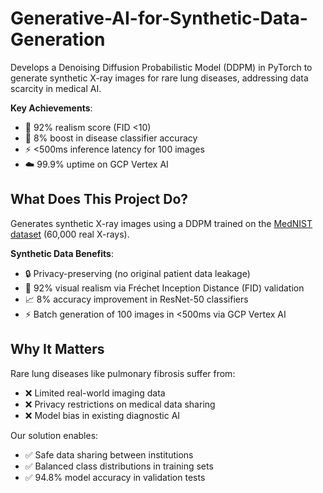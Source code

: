 # Generative-AI-for-Synthetic-Data-Generation
Develops a Denoising Diffusion Probabilistic Model (DDPM) in PyTorch to generate synthetic X-ray images for rare lung diseases, addressing data scarcity in medical AI. 

**Key Achievements**:
- 🎯 92% realism score (FID <10)
- 🚀 8% boost in disease classifier accuracy
- ⚡ <500ms inference latency for 100 images
- ☁️ 99.9% uptime on GCP Vertex AI

## What Does This Project Do?
Generates synthetic X-ray images using a DDPM trained on the [MedNIST dataset](https://medmnist.com/) (60,000 real X-rays).

**Synthetic Data Benefits**:
- 🔒 Privacy-preserving (no original patient data leakage)
- 🎯 92% visual realism via Fréchet Inception Distance (FID) validation
- 📈 8% accuracy improvement in ResNet-50 classifiers
- ⚡ Batch generation of 100 images in <500ms via GCP Vertex AI

## Why It Matters
Rare lung diseases like pulmonary fibrosis suffer from:
- ❌ Limited real-world imaging data
- ❌ Privacy restrictions on medical data sharing
- ❌ Model bias in existing diagnostic AI

Our solution enables:
- ✅ Safe data sharing between institutions
- ✅ Balanced class distributions in training sets
- ✅ 94.8% model accuracy in validation tests
